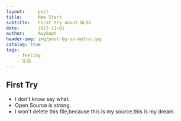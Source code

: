 ```yaml
---
layout:     post
title:      New Start
subtitle:   First try about BLOG
date:       2017-11-01
author:     Awybupt
header-img: img/post-bg-os-metro.jpg
catalog: true
tags:
    - feeling
    - 生活
---
```


## First Try
* I don't know say what.
* Open Source is strong.
* I won't delete this file,because this is my source.this is my dream.
